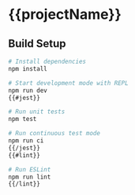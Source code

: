 # {{projectName}}

## Build Setup

``` bash
# Install dependencies
npm install

# Start development mode with REPL
npm run dev
{{#jest}}

# Run unit tests
npm test

# Run continuous test mode
npm run ci
{{/jest}}
{{#lint}}

# Run ESLint
npm run lint
{{/lint}}
```